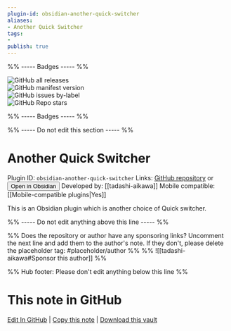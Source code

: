 ```yaml
---
plugin-id: obsidian-another-quick-switcher
aliases:
- Another Quick Switcher
tags: 
- 
publish: true
---
```


%% ----- Badges ----- %%

![GitHub all releases](https://img.shields.io/github/downloads/tadashi-aikawa/obsidian-another-quick-switcher/total?color=573E7A&logo=github&style=for-the-badge)   
![GitHub manifest version](https://img.shields.io/github/manifest-json/v/tadashi-aikawa/obsidian-another-quick-switcher?color=573E7A&logo=github&style=for-the-badge)   
![GitHub issues by-label](https://img.shields.io/github/issues/tadashi-aikawa/obsidian-another-quick-switcher/help%20wanted?color=573E7A&logo=github&style=for-the-badge)   
![GitHub Repo stars](https://img.shields.io/github/stars/tadashi-aikawa/obsidian-another-quick-switcher?color=573E7A&logo=github&style=for-the-badge)

%% ----- Badges ----- %%

%% ----- Do not edit this section ----- %%

# Another Quick Switcher

Plugin ID: `obsidian-another-quick-switcher`
Links: [GitHub repository](https://github.com/tadashi-aikawa/obsidian-another-quick-switcher) or [<button id=HH>Open in Obsidian</button>](obsidian://goto-plugin?id=obsidian-another-quick-switcher)
Developed by: [[tadashi-aikawa]]
Mobile compatible: [[Mobile-compatible plugins|Yes]]

This is an Obsidian plugin which is another choice of Quick switcher.

%% ----- Do not edit anything above this line ----- %% 

%% Does the repository or author have any sponsoring links? Uncomment the next line and add them to the author's note. If they don't, please delete the placeholder tag: #placeholder/author %%
%% ![[tadashi-aikawa#Sponsor this author]] %%

%% Hub footer: Please don't edit anything below this line %%

# This note in GitHub

<span class="git-footer">[Edit In GitHub](https://github.dev/obsidian-community/obsidian-hub/blob/main/02%20-%20Community%20Expansions/02.05%20All%20Community%20Expansions/Plugins/obsidian-another-quick-switcher.md "git-hub-edit-note") | [Copy this note](https://raw.githubusercontent.com/obsidian-community/obsidian-hub/main/02%20-%20Community%20Expansions/02.05%20All%20Community%20Expansions/Plugins/obsidian-another-quick-switcher.md "git-hub-copy-note") | [Download this vault](https://github.com/obsidian-community/obsidian-hub/archive/refs/heads/main.zip "git-hub-download-vault") </span>